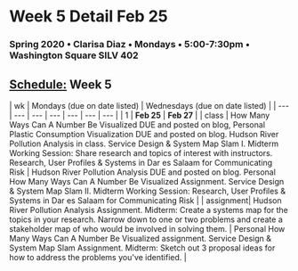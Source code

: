 # Week 5 Detail Feb 25

### Spring 2020 • Clarisa Diaz • Mondays • 5:00-7:30pm • Washington Square SILV 402

## [Schedule:](./) Week 5

| wk | Mondays \(due on date listed\) | Wednesdays \(due on date listed\) |
| --- | --- | --- | --- | --- | --- | --- |
| 1 | **Feb 25** | **Feb 27** |
| class | How Many Ways Can A Number Be Visualized DUE and posted on blog, Personal Plastic Consumption Visualization DUE and posted on blog. Hudson River Pollution Analysis in class. Service Design & System Map Slam I. Midterm Working Session: Share research and topics of interest with instructors. Research, User Profiles & Systems in Dar es Salaam for Communicating Risk |  Hudson River Pollution Analysis DUE and posted on blog. Personal How Many Ways Can A Number Be Visualized Assignment.  Service Design & System Map Slam II.  Midterm Working Session: Research, User Profiles & Systems in Dar es Salaam for Communicating Risk |
| assignment| Hudson River Pollution Analysis Assignment. Midterm: Create a systems map for the topics in your research. Narrow down to one or two problems and create a stakeholder map of who would be involved in solving them.  | Personal How Many Ways Can A Number Be Visualized assignment. Service Design & System Map Slam Assignment. Midterm: Sketch out 3 proposal ideas for how to address the problems you've identified.   |
